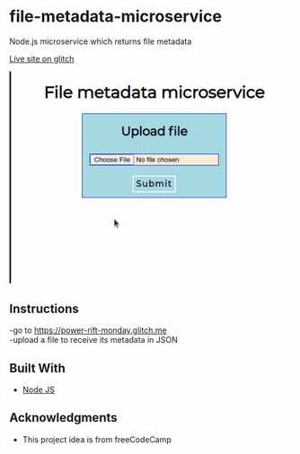 # file-metadata-microservice
Node.js microservice which returns file metadata

[Live site on glitch](https://power-rift-monday.glitch.me)  

![](example.gif)  

## Instructions
-go to https://power-rift-monday.glitch.me  
-upload a file to receive its metadata in JSON

## Built With

* [Node JS](https://nodejs.org/en/)


## Acknowledgments

* This project idea is from freeCodeCamp    
